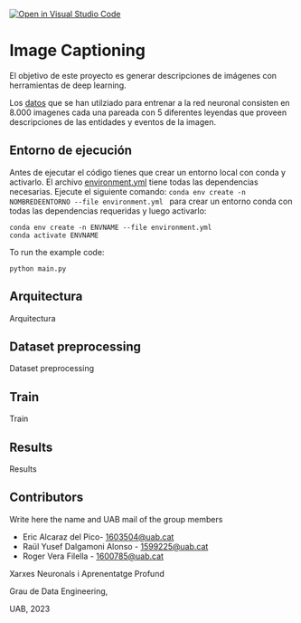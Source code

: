 [![Open in Visual Studio Code](https://classroom.github.com/assets/open-in-vscode-718a45dd9cf7e7f842a935f5ebbe5719a5e09af4491e668f4dbf3b35d5cca122.svg)](https://classroom.github.com/online_ide?assignment_repo_id=11122265&assignment_repo_type=AssignmentRepo)
# Image Captioning
El objetivo de este proyecto es generar descripciones de imágenes con herramientas de deep learning.

Los [datos](https://www.kaggle.com/datasets/adityajn105/flickr8k) que se han utilziado para entrenar a la red neuronal consisten en 8.000 imagenes cada una pareada con 5 diferentes leyendas que proveen descripciones de las entidades y eventos de la imagen.

## Entorno de ejecución
Antes de ejecutar el código tienes que crear un entorno local con conda y activarlo. El archivo [environment.yml](https://github.com/DCC-UAB/XNAP-Project/environment.yml) tiene todas las dependencias necesarias. Ejecute el siguiente comando: ``conda env create -n NOMBREDEENTORNO --file environment.yml `` para crear un entorno conda con todas las dependencias requeridas y luego activarlo:
```
conda env create -n ENVNAME --file environment.yml
conda activate ENVNAME
```

To run the example code:
```
python main.py
```
## Arquitectura
Arquitectura

## Dataset preprocessing
Dataset preprocessing

## Train
Train

## Results
Results

## Contributors
Write here the name and UAB mail of the group members

- Eric Alcaraz del Pico- 1603504@uab.cat
- Raül Yusef Dalgamoni Alonso - 1599225@uab.cat
- Roger Vera Filella - 1600785@uab.cat

Xarxes Neuronals i Aprenentatge Profund

Grau de Data Engineering,

UAB, 2023